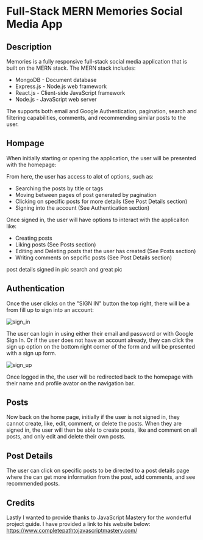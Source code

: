 # Full-Stack MERN Memories Social Media App

## Description 

Memories is a fully responsive full-stack social media application that is built on the MERN stack. The MERN stack includes:
- MongoDB - Document database
- Express.js - Node.js web framework
- React.js - Client-side JavaScript framework
- Node.js - JavaScript web server

The supports both email and Google Authentication, pagination, search and filtering capabilities, comments, and recommending similar posts to the user.

## Hompage
When initially starting or opening the application, the user will be presented with the homepage:

From here, the user has access to alot of options, such as:
- Searching the posts by title or tags
- Moving between pages of post generated by pagination
- Clicking on specific posts for more details (See Post Details section)
- Signing into the account (See Authentication section)

Once signed in, the user will have options to interact with the applicaiton like:
- Creating posts
- Liking posts (See Posts section)
- Editing and Deleting posts that the user has created (See Posts section)
- Writing comments on sepcific posts (See Post Details section)

post details signed in pic
search and great pic

## Authentication

Once the user clicks on the "SIGN IN" button the top right, there will be a from fill up to sign into an account:

![sign_in](https://user-images.githubusercontent.com/104251502/170841127-c661e7aa-8f5e-4382-9a4e-7723ccbfe41d.PNG)

The user can login in using either their email and password or with Google Sign In. Or if the user does not have an account already, they can click the sign up option on the bottom right corner of the form and will be presented with a sign up form.

![sign_up](https://user-images.githubusercontent.com/104251502/170841130-4792541e-b277-4640-b847-2e5e1c11f3bd.PNG)

Once logged in the, the user will be redirected back to the homepage with their name and profile avator on the navigation bar.

## Posts

Now back on the home page, initially if the user is not signed in, they cannot create, like, edit, comment, or delete the posts. When they are signed in, the user will then be able to create posts, like and comment on all posts, and only edit and delete their own posts.

## Post Details

The user can click on specific posts to be directed to a post details page where the can get more information from the post, add comments, and see recommended posts.

## Credits

Lastly I wanted to provide thanks to JavaScript Mastery for the wonderful project guide. I have provided a link to his website below:
https://www.completepathtojavascriptmastery.com/
